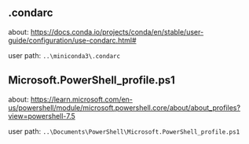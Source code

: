 ## .condarc
about: https://docs.conda.io/projects/conda/en/stable/user-guide/configuration/use-condarc.html#

user path: `..\miniconda3\.condarc`

## Microsoft.PowerShell_profile.ps1
about: https://learn.microsoft.com/en-us/powershell/module/microsoft.powershell.core/about/about_profiles?view=powershell-7.5

user path: `..\Documents\PowerShell\Microsoft.PowerShell_profile.ps1`
